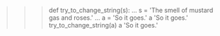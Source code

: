 >>> def try_to_change_string(s):
...     s = 'The smell of mustard gas and roses.'
... 
>>> a = 'So it goes.'
>>> a
'So it goes.'
>>> try_to_change_string(a)
>>> a
'So it goes.'

